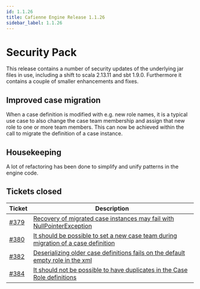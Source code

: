 ```yaml
---
id: 1.1.26
title: Cafienne Engine Release 1.1.26
sidebar_label: 1.1.26
---
```


# Security Pack

This release contains a number of security updates of the underlying jar files in use, including a shift to scala 2.13.11 and sbt 1.9.0.
Furthermore it contains a couple of smaller enhancements and fixes.

## Improved case migration

When a case definition is modified with e.g. new role names, it is a typical use case to also change the case team membership and assign that new role to one or more team members. This can now be achieved within the call to migrate the definition of a case instance.

## Housekeeping

A lot of refactoring has been done to simplify and unify patterns in the engine code.

## Tickets closed

| Ticket   | Description |
|----------|-------------|
| [#379](https://github.com/casefabric/cafienne-engine/issues/379) | [Recovery of migrated case instances may fail with NullPointerException](https://github.com/casefabric/cafienne-engine/issues/379)
| [#380](https://github.com/casefabric/cafienne-engine/issues/380) | [It should be possible to set a new case team during migration of a case definition](https://github.com/casefabric/cafienne-engine/issues/380)
| [#382](https://github.com/casefabric/cafienne-engine/issues/382) | [Deserializing older case definitions fails on the default empty role in the xml](https://github.com/casefabric/cafienne-engine/issues/382)
| [#384](https://github.com/casefabric/cafienne-engine/issues/384) | [It should not be possible to have duplicates in the Case Role definitions](https://github.com/casefabric/cafienne-engine/issues/384)
